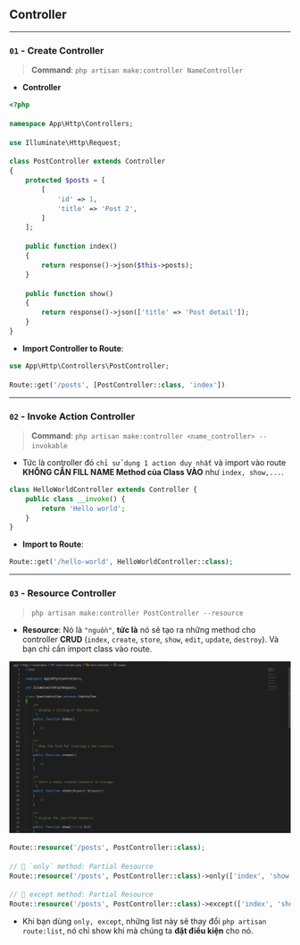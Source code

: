 ## Controller

---

### `01` - Create Controller

> **Command**: `php artisan make:controller NameController`

- **Controller**

```php
<?php

namespace App\Http\Controllers;

use Illuminate\Http\Request;

class PostController extends Controller
{
    protected $posts = [
        [
            'id' => 1,
            'title' => 'Post 2',
        ]
    ];

    public function index()
    {
        return response()->json($this->posts);
    }

    public function show()
    {
        return response()->json(['title' => 'Post detail']);
    }
}
```

- **Import Controller to Route**:

```php
use App\Http\Controllers\PostController;

Route::get('/posts', [PostController::class, 'index'])
```

---

### `02` - Invoke Action Controller

> **Command**: `php artisan make:controller <name_controller> --invokable`

- Tức là controller đó `chỉ sử dụng 1 action duy nhất` và import vào route **KHÔNG CẦN FILL NAME Method của Class VÀO** như `index, show,...`.

```php
class HelloWorldController extends Controller {
    public class __invoke() {
        return 'Hello world';
    }
}
```

- **Import to Route**:

```php
Route::get('/hello-world', HelloWorldController::class);
```

---

### `03` - Resource Controller

> `php artisan make:controller PostController --resource`

- **Resource**: Nó là `"nguồn"`, **tức là** nó sẽ tạo ra những method cho controller **CRUD** (`index`, `create`, `store`, `show`, `edit`, `update`, `destroy`). Và bạn chỉ cần import class vào route.


![Resource Controller](../images/resource-controller.png)

```php
Route::resource('/posts', PostController::class);

// 📌 `only` method: Partial Resource
Route::resource('/posts', PostController::class)->only(['index', 'show']);

// 📌 except method: Partial Resource
Route::resource('/posts', PostController::class)->except(['index', 'show']);
```

- Khi bạn dùng `only, except`, những list này sẽ thay đổi `php artisan route:list`, nó chỉ show khi mà chúng ta **đặt điều kiện** cho nó.